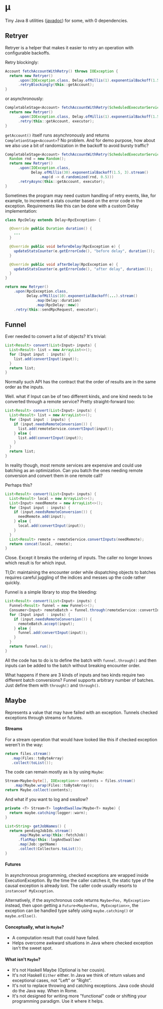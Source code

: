 # μ
Tiny Java 8 utilities ([javadoc](http://fluentfuture.github.io/mu/apidocs/)) for some, with 0 dependencies.

## Retryer

Retryer is a helper that makes it easier to retry an operation with configurable backoffs.

Retry blockingly:
```java
Account fetchAccountWithRetry() throws IOException {
  return new Retryer()
      .upon(IOException.class, Delay.ofMillis(1).exponentialBackoff(1.5, 3))
      .retryBlockingly(this::getAccount);
}
```

or asynchronously:
```java
CompletableStage<Account> fetchAccountWithRetry(ScheduledExecutorService executor) {
  return new Retryer()
      .upon(IOException.class, Delay.ofMillis(1).exponentialBackoff(1.5, 3))
      .retry(this::getAccount, executor);
}
```

`getAccount()` itself runs asynchronously and returns `CompletionStage<Account>`? No problem.
And for demo purpose, how about we also use a bit of randomization in the backoff to avoid bursty traffic?
```java
CompletableStage<Account> fetchAccountWithRetry(ScheduledExecutorService executor) {
  Random rnd = new Random();
  return new Retryer()
      .upon(IOException.class,
            Delay.ofMillis(30).exponentialBackoff(1.5, 3).stream()
                .map(d -> d.randomized(rnd, 0.5)))
      .retryAsync(this::getAccount, executor);
}
```

Sometimes the program may need custom handling of retry events, like, for example, to increment a stats counter based on the error code in the exception. Requirements like this can be done with a custom Delay implementation:

```java
class RpcDelay extends Delay<RpcException> {

  @Override public Duration duration() {
    ...
  }

  @Override public void beforeDelay(RpcException e) {
    updateStatsCounter(e.getErrorCode(), "before delay", duration());
  }

  @Override public void afterDelay(RpcException e) {
    updateStatsCounter(e.getErrorCode(), "after delay", duration());
  }
}

return new Retryer()
    .upon(RpcException.class,
          Delay.ofMillis(10).exponentialBackoff(...).stream()
              .map(Delay::duration)
              .map(RpcDelay::new))
    .retry(this::sendRpcRequest, executor);
```

## Funnel

Ever needed to convert a list of objects? It's trivial:

```java
List<Result> convert(List<Input> inputs) {
  List<Result> list = new ArrayList<>();
  for (Input input : inputs) {
    list.add(convertInput(input));
  }
  return list;
}
```

Normally such API has the contract that the order of results are in the same order as the inputs.

Well. what if Input can be of two different kinds, and one kind needs to be converted through a remote service? Pretty straight-forward too:

```java
List<Result> convert(List<Input> inputs) {
  List<Result> list = new ArrayList<>();
  for (Input input : inputs) {
    if (input.needsRemoteConversion()) {
      list.add(remoteService.convertInput(input));
    } else {
      list.add(convertInput(input));
    }
  }
  return list;
}
```

In reality though, most remote services are expensive and could use batching as an optimization. Can you batch the ones needing remote conversion and convert them in one remote call?

Perhaps this?

```java
List<Result> convert(List<Input> inputs) {
  List<Result> local = new ArrayList<>();
  List<Input> needRemote = new ArrayList<>();
  for (Input input : inputs) {
    if (input.needsRemoteConversion()) {
      needRemote.add(input);
    } else {
      local.add(convertInput(input));
    }
  }
  List<Result> remote = remoteService.convertInputs(needRemote);
  return concat(local, remote);
}
```

Close. Except it breaks the ordering of inputs. The caller no longer knows which result is for which input.

Tl;Dr: maintaining the encounter order while dispatching objects to batches requires careful juggling of the indices and messes up the code rather quickly.

Funnel is a simple library to stop the bleeding:

```java
List<Result> convert(List<Input> inputs) {
  Funnel<Result> funnel = new Funnel<>();
  Consumer<Input> remoteBatch = funnel.through(remoteService::convertInputs);
  for (Input input : inputs) {
    if (input.needsRemoteConversion()) {
      remoteBatch.accept(input);
    } else {
      funnel.add(convertInput(input));
    }
  }
  return funnel.run();
}
```
All the code has to do is to define the batch with ```funnel.through()``` and then inputs can be added to the batch without breaking encounter order.

What happens if there are 3 kinds of inputs and two kinds require two different batch conversions? Funnel supports arbitrary number of batches. Just define them with ```through()``` and ```through()```.

## Maybe

Represents a value that may have failed with an exception.
Tunnels checked exceptions through streams or futures.

#### Streams

For a stream operation that would have looked like this if checked exception weren't in the way:

```java
return files.stream()
   .map(Files::toByteArray)
   .collect(toList());
```

The code can remain mostly as is by using `Maybe`:

```java
Stream<Maybe<byte[], IOException>> contents = files.stream()
    .map(Maybe.wrap(Files::toByteArray));
return Maybe.collect(contents);
```
And what if you want to log and swallow?

```java
private <T> Stream<T> logAndSwallow(Maybe<T> maybe) {
  return maybe.catching(logger::warn);
}

List<String> getJobNames() {
  return pendingJobIds.stream()
      .map(Maybe.wrap(this::fetchJob))
      .flatMap(this::logAndSwallow)
      .map(Job::getName)
      .collect(Collectors.toList());
}
```

#### Futures

In asynchronous programming, checked exceptions are wrapped inside ExecutionException. By the time the caller catches it, the static type of the causal exception is already lost. The caller code usually resorts to `instanceof MyException`.

Alternatively, if the asynchronous code returns `Maybe<Foo, MyException>` instead, then upon getting a `Future<Maybe<Foo, MyException>>`, the exception can be handled type safely using `maybe.catching()` or `maybe.orElse()`.

#### Conceptually, what is `Maybe`?
* A computation result that could have failed.
* Helps overcome awkward situations in Java where checked exception isn't the sweet spot.

#### What isn't `Maybe`?
* It's not Haskell Maybe (Optional is her cousin).
* It's not Haskell `Either` either. In Java we think of return values and exceptional cases, not "Left" or "Right".
* It's not to replace throwing and catching exceptions. Java code should do the Java way. When in Rome.
* It's not designed for writing more "functional" code or shifting your programming paradigm. Use it where it helps.
